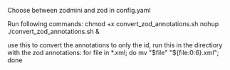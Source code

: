 Choose between zodmini and zod in config.yaml

Run following commands:
chmod +x convert_zod_annotations.sh
nohup ./convert_zod_annotations.sh &

use this to convert the annotations to only the id, run this in the directiory with the zod annotations: 
for file in *.xml; do mv "$file" "${file:0:6}.xml"; done
 
